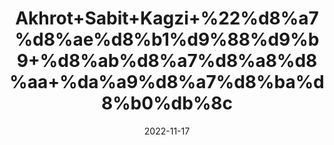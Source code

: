 ---
title: 'Akhrot+Sabit+Kagzi+%22%d8%a7%d8%ae%d8%b1%d9%88%d9%b9+%d8%ab%d8%a7%d8%a8%d8%aa+%da%a9%d8%a7%d8%ba%d8%b0%db%8c'
date: '2022-11-17' 
metatag: '' 
inventory: '0' 
draft: false 
# meta description 
shortDescripton: 'Walnuts+are+an+excellent+source+of+antioxidants+that+can+help+fight+oxidative+damage+in+your+body%2c+including+damage+due+to+%e2%80%9cbad%e2%80%9d+LDL+cholesterol%2c'
description: 'Dry+Fruit+%da%88%d8%b1%d8%a7%d8%a6%db%8c+%d9%81%d8%b1%d9%88%d8%aa'
longdescription: ''
tags: ''
brand: ''
subCategory: ''
unit: '250 gm-Pk'
sellCount: '0'
featured: True
# product Price
price: '250.0'
# Product Short Description
shortDescription: 'Walnuts+are+an+excellent+source+of+antioxidants+that+can+help+fight+oxidative+damage+in+your+body%2c+including+damage+due+to+%e2%80%9cbad%e2%80%9d+LDL+cholesterol%2c'
productID: 'AD8D9D58-0A2D-ED11-9968-005056B3A416'
type: 'products'
category: 'Dry+Fruit+%da%88%d8%b1%d8%a7%d8%a6%db%8c+%d9%81%d8%b1%d9%88%d8%aa' 
thumnailproduct: 'https://eraconnect.blob.core.windows.net/product-images/aminsaddiquidawakhana/AD8D9D58-0A2D-ED11-9968-005056B3A416.webp' 
images:
  - image: 'https://eraconnect.blob.core.windows.net/product-images/aminsaddiquidawakhana/AD8D9D58-0A2D-ED11-9968-005056B3A416.webp'  
Variants:
---